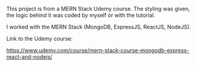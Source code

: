 This project is from a MERN Stack Udemy course.
The styling was given, the logic behind it was coded by myself or with the tutorial.

I worked with the MERN Stack (MongoDB, ExpressJS, ReactJS, NodeJS). 

Link to the Udemy course: 

https://www.udemy.com/course/mern-stack-course-mongodb-express-react-and-nodejs/


